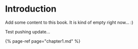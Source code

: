 # Introduction

Add some content to this book. It is kind of empty right now... :\)

Test pushing update...

{% page-ref page="chapter1.md" %}



